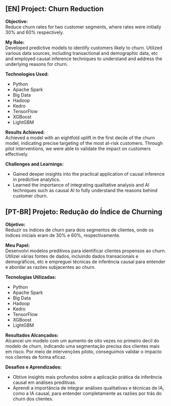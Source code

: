 ## [EN] Project: Churn Reduction

**Objective:**  
Reduce churn rates for two customer segments, where rates were initially 30% and 60% respectively.

**My Role:**  
Developed predictive models to identify customers likely to churn. Utilized various data sources, including transactional and demographic data, etc and employed causal inference techniques to understand and address the underlying reasons for churn.

**Technologies Used:**  
- Python
- Apache Spark
- Big Data
- Hadoop
- Kedro
- TensorFlow
- XGBoost
- LightGBM

**Results Achieved:**  
Achieved a model with an eightfold uplift in the first decile of the churn model, indicating precise targeting of the most at-risk customers. Through pilot interventions, we were able to validate the impact on customers effectively.

**Challenges and Learnings:**  
- Gained deeper insights into the practical application of causal inference in predictive analytics.
- Learned the importance of integrating qualitative analysis and AI techniques such as causal AI to fully understand the reasons behind customer churn.

## [PT-BR] Projeto: Redução do Índice de Churning

**Objetivo:**  
Reduzir os índices de churn para dois segmentos de clientes, onde os índices iniciais eram de 30% e 60%, respectivamente.

**Meu Papel:**  
Desenvolvi modelos preditivos para identificar clientes propensos ao churn. Utilizei várias fontes de dados, incluindo dados transacionais e demográficos, etc e empreguei técnicas de inferência causal para entender e abordar as razões subjacentes ao churn.

**Tecnologias Utilizadas:**  
- Python
- Apache Spark
- Big Data
- Hadoop
- Kedro
- TensorFlow
- XGBoost
- LightGBM

**Resultados Alcançados:**  
Alcancei um modelo com um aumento de oito vezes no primeiro decil do modelo de churn, indicando uma segmentação precisa dos clientes mais em risco. Por meio de intervenções piloto, conseguimos validar o impacto nos clientes de forma eficaz.

**Desafios e Aprendizados:**  
- Obtive insights mais profundos sobre a aplicação prática da inferência causal em análises preditivas.
- Aprendi a importância de integrar análises qualitativas e técnicas de IA, como a IA causal, para entender completamente as razões por trás do churn dos clientes.
